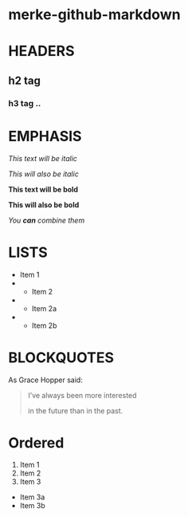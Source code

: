 # merke-github-markdown

# HEADERS

## h2 tag

### h3 tag .. 


# EMPHASIS
*This text will be italic*

_This will also be italic_

**This text will be bold**

__This will also be bold__

*You **can** combine them*


# LISTS

* Item 1
* * Item 2  
* * Item 2a  
* * Item 2b

# BLOCKQUOTES
As Grace Hopper said:

> I’ve always been more interested
>
> in the future than in the past.

# Ordered

1. Item 1
2. Item 2
3. Item 3   
  * Item 3a   
  * Item 3b



